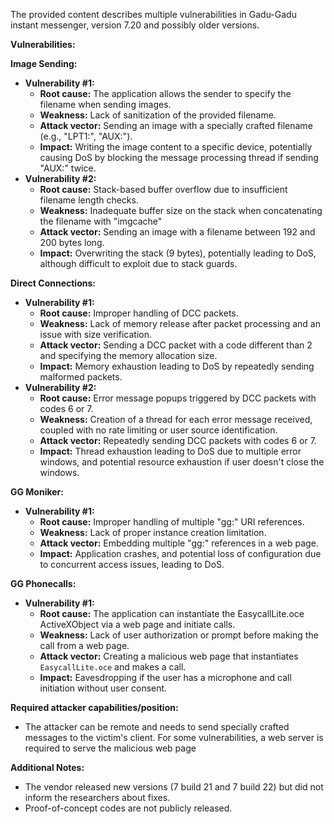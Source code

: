 The provided content describes multiple vulnerabilities in Gadu-Gadu instant messenger, version 7.20 and possibly older versions.

**Vulnerabilities:**

**Image Sending:**

*   **Vulnerability #1:**
    *   **Root cause:** The application allows the sender to specify the filename when sending images.
    *   **Weakness:** Lack of sanitization of the provided filename.
    *   **Attack vector:** Sending an image with a specially crafted filename (e.g., "LPT1:", "AUX:").
    *   **Impact:** Writing the image content to a specific device, potentially causing DoS by blocking the message processing thread if sending "AUX:" twice.
*   **Vulnerability #2:**
    *   **Root cause:** Stack-based buffer overflow due to insufficient filename length checks.
    *   **Weakness:** Inadequate buffer size on the stack when concatenating the filename with "imgcache\"
    *   **Attack vector:** Sending an image with a filename between 192 and 200 bytes long.
    *   **Impact:** Overwriting the stack (9 bytes), potentially leading to DoS, although difficult to exploit due to stack guards.

**Direct Connections:**

*   **Vulnerability #1:**
    *   **Root cause:** Improper handling of DCC packets.
    *   **Weakness:** Lack of memory release after packet processing and an issue with size verification.
    *   **Attack vector:** Sending a DCC packet with a code different than 2 and specifying the memory allocation size.
    *   **Impact:** Memory exhaustion leading to DoS by repeatedly sending malformed packets.
*   **Vulnerability #2:**
    *   **Root cause:** Error message popups triggered by DCC packets with codes 6 or 7.
    *   **Weakness:** Creation of a thread for each error message received, coupled with no rate limiting or user source identification.
    *   **Attack vector:** Repeatedly sending DCC packets with codes 6 or 7.
    *   **Impact:** Thread exhaustion leading to DoS due to multiple error windows, and potential resource exhaustion if user doesn't close the windows.

**GG Moniker:**

*   **Vulnerability #1:**
    *   **Root cause:**  Improper handling of multiple "gg:" URI references.
    *   **Weakness:**  Lack of proper instance creation limitation.
    *   **Attack vector:** Embedding multiple "gg:" references in a web page.
    *   **Impact:** Application crashes, and potential loss of configuration due to concurrent access issues, leading to DoS.

**GG Phonecalls:**

*   **Vulnerability #1:**
    *   **Root cause:** The application can instantiate the EasycallLite.oce ActiveXObject via a web page and initiate calls.
    *   **Weakness:** Lack of user authorization or prompt before making the call from a web page.
    *   **Attack vector:** Creating a malicious web page that instantiates `EasycallLite.oce` and makes a call.
    *   **Impact:** Eavesdropping if the user has a microphone and call initiation without user consent.

**Required attacker capabilities/position:**
* The attacker can be remote and needs to send specially crafted messages to the victim's client. For some vulnerabilities, a web server is required to serve the malicious web page

**Additional Notes:**

* The vendor released new versions (7 build 21 and 7 build 22) but did not inform the researchers about fixes.
* Proof-of-concept codes are not publicly released.